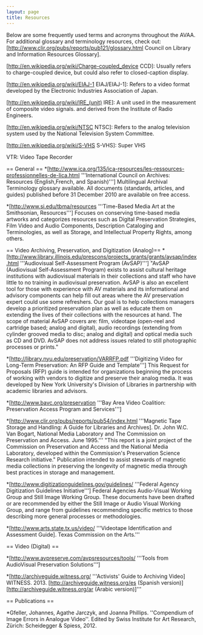 ```yaml
---
layout: page
title: Resources
---
```


Below are some frequently used terms and acronyms throughout the AVAA. For additional glossary and terminology resources, check out: [http://www.clir.org/pubs/reports/pub121/glossary.html Council on Library and Information Resources Glossary].

[http://en.wikipedia.org/wiki/Charge-coupled_device CCD]: Usually refers to charge-coupled device, but could also refer to closed-caption display.

[http://en.wikipedia.org/wiki/EIAJ-1 EIAJ/EIAJ-1]: Refers to a video format developed by the Electronic Industries Association of Japan.

[http://en.wikipedia.org/wiki/IRE_(unit) IRE]: A unit used in the measurement of composite video signals. and derived from the Institute of Radio Engineers.

[http://en.wikipedia.org/wiki/NTSC NTSC]: Refers to the analog television system used by the National Television System Committee.

[http://en.wikipedia.org/wiki/S-VHS S-VHS]: Super VHS

VTR: Video Tape Recorder

== General ==
*[http://www.ica.org/135/ica-resources/les-ressources-professionnelles-de-lica.html '''International Council on Archives: Resources (English,French, and Spanish)'''] Multilingual Archival Terminology glossary available. All documents (standards, articles, and guides) published before 31 December 2010 are available on free access.

*[http://www.si.edu/tbma/resources '''Time-Based Media Art at the Smithsonian, Resources'''] Focuses on conserving time-based media artworks and categorizes resources such as Digital Preservation Strategies, Film Video and Audio Components, Description Cataloging and Terminologies, as well as Storage, and Intellectual Property Rights, among others.

== Video Archiving, Preservation, and Digitization (Analog)==
*[http://www.library.illinois.edu/prescons/projects_grants/grants/avsap/index.html '''Audiovisual Self-Assessment Program (AvSAP)'''] &quot;AvSAP (Audiovisual Self-Assessment Program) exists to assist cultural heritage institutions with audiovisual materials in their collections and staff who have little to no training in audiovisual preservation. AvSAP is also an excellent tool for those with experience with AV materials and its informational and advisory components can help fill out areas where the AV preservation expert could use some refreshers. Our goal is to help collections managers develop a prioritized preservation plan as well as educate them on extending the lives of their collections with the resources at hand. The scope of material AvSAP covers are: film, videotape (open-reel and cartridge based; analog and digital), audio recordings (extending from cylinder grooved media to disc; analog and digital) and optical media such as CD and DVD. AvSAP does not address issues related to still photographic processes or prints.&quot;

*[http://library.nyu.edu/preservation/VARRFP.pdf '''Digitizing Video for Long-Term Preservation: An RFP Guide and Template'''] This Request for Proposals (RFP) guide is intended for organizations beginning the process of working with vendors to digitize and preserve their analog media. It was developed by New York University's Division of Libraries in partnership with academic libraries and advisors.

*[http://www.bavc.org/preservation '''Bay Area Video Coalition: Preservation Access Program and Services''']

*[http://www.clir.org/pubs/reports/pub54/index.html '''Magnetic Tape Storage and Handling: A Guide for Libraries and Archives]. Dr. John W.C. Van Bogart, National Media Laboratory and The Commission on Preservation and Access. June 1995.''' &quot;This report is a joint project of the Commission on Preservation and Access and the National Media Laboratory, developed within the Commission's Preservation Science Research initiative.&quot; Publication intended to assist stewards of magnetic media collections in preserving the longevity of magnetic media through best practices in storage and management.

*[http://www.digitizationguidelines.gov/guidelines/ '''Federal Agency Digitization Guidelines Initiative'''] Federal Agencies Audio-Visual Working Group and Still Image Working Group. These documents have been drafted or are recommended by either the Still Image or Audio Visual Working Group, and range from guidelines recommending specific metrics to those describing more general processes or methodologies.

*[http://www.arts.state.tx.us/video/ '''Videotape Identification and Assessment Guide]. Texas Commission on the Arts.'''

== Video (Digital) ==

*[http://www.avpreserve.com/avpsresources/tools/ '''Tools from AudioVisual Preservation Solutions''']

*[http://archiveguide.witness.org/ '''Activists' Guide to Archiving Video] WITNESS. 2013. [http://archiveguide.witness.org/es (Spanish version)][http://archiveguide.witness.org/ar (Arabic version)]'''

== Publications ==

*Gfeller, Johannes, Agathe Jarczyk, and Joanna Phillips. ''Compendium of Image Errors in Analogue Video''. Edited by Swiss Institute for Art Research, Zürich: Scheidegger &amp; Spiess, 2012.